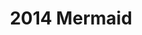---
title: 2014 Mermaid
year: 2014
name: Mermaid
game: Aerial Assist
github: frc2879/2014-mermaid
---